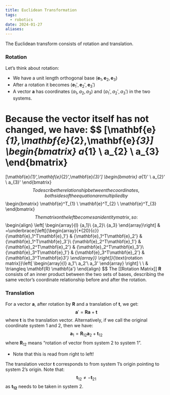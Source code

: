 ```yaml
---
title: Euclidean Transformation
tags:
  - robotics
date: 2024-01-27
aliases:
---
```

The Euclidean transform consists of rotation and translation.

### Rotation
Let’s think about rotation:
- We have a unit length orthogonal base $(\mathbf{e}_{1},\mathbf{e}_{2},\mathbf{e}_{3})$
- After a rotation it becomes $(\mathbf{e}_{1}',\mathbf{e}_{2}',\mathbf{e}_{3}')$
- A vector $\mathbf{a}$ has coordinates $(a_{1},a_{2},a_{3})$ and $(a_{1}', a_{2}', a_{3}')$ in the two systems.

Because the vector itself has not changed, we have:
$$
[\mathbf{e}_{1},\mathbf{e}_{2},\mathbf{e}_{3}]
\begin{bmatrix}
a_{1} \\
a_{2} \\
a_{3}
\end{bmatrix}
=
[\mathbf{e}_{1}',\mathbf{e}_{2}',\mathbf{e}_{3}']
\begin{bmatrix}
a_{1}' \\
a_{2}' \\
a_{3}'
\end{bmatrix}
$$
To describe the relationship between the coordinates, both sides of the equation are multiplied by 
$$
\begin{bmatrix} \mathbf{e}^T_{1} \\
\mathbf{e}^T_{2} \\
\mathbf{e}^T_{3}
\end{bmatrix}
$$
The matrix on the left becomes an identity matrix, so: 
$$
\begin{align}
\left[ \begin{array}{l}
{a_1}\\
{a_2}\\
{a_3}
\end{array}\right] & =\underbrace{\left[{\begin{array}{*{20}{c}}    
    {\mathbf{e}_1^T\mathbf{e}_1'} & {\mathbf{e}_1^T\mathbf{e}_2'} & {\mathbf{e}_1^T\mathbf{e}_3'}\\
    {\mathbf{e}_2^T\mathbf{e}_1'} & {\mathbf{e}_2^T\mathbf{e}_2'} & {\mathbf{e}_2^T\mathbf{e}_3'}\\
    {\mathbf{e}_3^T\mathbf{e}_1'} & {\mathbf{e}_3^T\mathbf{e}_2'} & {\mathbf{e}_3^T\mathbf{e}_3'}
    \end{array}} \right]}_{\text{rotation matrix}}\left[ \begin{array}{l}
a_1'\\
a_2'\\
a_3'
\end{array} \right] \\ \\
	 & \triangleq \mathbf{R} \mathbf{a'}
\end{align}
$$
The [[Rotation Matrix]] $\mathbf{R}$ consists of an inner product between the two sets of bases, describing the same vector’s coordinate relationship before and after the rotation.

### Translation
For a vector $\mathbf{a}$, after rotation by $\mathbf{R}$ and a translation of $\mathbf{t}$, we get:
$$
\mathbf{a}'=\mathbf{R}\mathbf{a}+\mathbf{t}
$$
where $\mathbf{t}$ is the translation vector. Alternatively, if we call the original coordinate system $1$ and $2$, then we have:
$$
\mathbf{a}_{1}=\mathbf{R}_{12}\mathbf{a}_{2}+\mathbf{t}_{12}
$$
where $\mathbf{R}_{12}$ means “rotation of vector from system 2 to system 1”.
- Note that this is read from right to left!

The translation vector $\mathbf{t}$ corresponds to from system 1’s origin pointing to system 2’s origin. Note that:
$$
\mathbf{t}_{12} \neq -\mathbf{t}_{21}
$$
as $\mathbf{t_{12}}$ needs to be taken in system 2.

